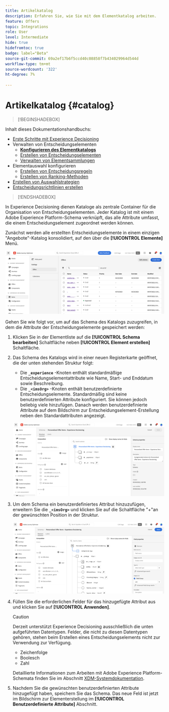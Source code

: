 ```yaml
---
title: Artikelkatalog
description: Erfahren Sie, wie Sie mit dem Elementkatalog arbeiten.
feature: Offers
topic: Integrations
role: User
level: Intermediate
hide: true
hidefromtoc: true
badge: label="Beta"
source-git-commit: 69a2ef17b6f5ccd40c08858f7b434029964d544d
workflow-type: tm+mt
source-wordcount: '322'
ht-degree: 7%

---
```



# Artikelkatalog {#catalog}

>[!BEGINSHADEBOX]

Inhalt dieses Dokumentationshandbuchs:

* [Erste Schritte mit Experience Decisioning](gs-experience-decisioning.md)
* Verwalten von Entscheidungselementen
   * **[Konfigurieren des Elementkatalogs](catalogs.md)**
   * [Erstellen von Entscheidungselementen](items.md)
   * [Verwalten von Elementsammlungen](collections.md)
* Elementauswahl konfigurieren
   * [Erstellen von Entscheidungsregeln](rules.md)
   * [Erstellen von Ranking-Methoden](ranking.md)
* [Erstellen von Auswahlstrategien](selection-strategies.md)
* [Entscheidungsrichtlinien erstellen](create-decision.md)

>[!ENDSHADEBOX]

In Experience Decisioning dienen Kataloge als zentrale Container für die Organisation von Entscheidungselementen. Jeder Katalog ist mit einem Adobe Experience Platform-Schema verknüpft, das alle Attribute umfasst, die einem Entscheidungselement zugeordnet werden können.

Zunächst werden alle erstellten Entscheidungselemente in einem einzigen &quot;Angebote&quot;-Katalog konsolidiert, auf den über die **[!UICONTROL Elemente]** Menü.

![](assets/catalogs-list.png)

Gehen Sie wie folgt vor, um auf das Schema des Katalogs zuzugreifen, in dem die Attribute der Entscheidungselemente gespeichert werden:

1. Klicken Sie in der Elementliste auf die **[!UICONTROL Schema bearbeiten]** Schaltfläche neben **[!UICONTROL Element erstellen]** Schaltfläche.

1. Das Schema des Katalogs wird in einer neuen Registerkarte geöffnet, die der unten stehenden Struktur folgt:

   * Die **`_experience`** -Knoten enthält standardmäßige Entscheidungselementattribute wie Name, Start- und Enddatum sowie Beschreibung.
   * Die **`_<imsOrg>`** -Knoten enthält benutzerdefinierte Entscheidungselemente. Standardmäßig sind keine benutzerdefinierten Attribute konfiguriert. Sie können jedoch beliebig viele hinzufügen. Danach werden benutzerdefinierte Attribute auf dem Bildschirm zur Entscheidungselement-Erstellung neben den Standardattributen angezeigt.

   ![](assets/catalogs-schema.png)

1. Um dem Schema ein benutzerdefiniertes Attribut hinzuzufügen, erweitern Sie die **`_<imsOrg>`** und klicken Sie auf die Schaltfläche &quot;+&quot;an der gewünschten Position in der Struktur.

   ![](assets/catalogs-add.png)

1. Füllen Sie die erforderlichen Felder für das hinzugefügte Attribut aus und klicken Sie auf **[!UICONTROL Anwenden]**.

   >[!CAUTION]
   >
   >Derzeit unterstützt Experience Decisioning ausschließlich die unten aufgeführten Datentypen. Felder, die nicht zu diesen Datentypen gehören, stehen beim Erstellen eines Entscheidungselements nicht zur Verwendung zur Verfügung.
   >* Zeichenfolge
   >* Boolesch
   >* Zahl

   Detaillierte Informationen zum Arbeiten mit Adobe Experience Platform-Schemata finden Sie im Abschnitt [XDM-Systemdokumentation](https://experienceleague.adobe.com/docs/experience-platform/xdm/ui/overview.html?lang=de).

1. Nachdem Sie die gewünschten benutzerdefinierten Attribute hinzugefügt haben, speichern Sie das Schema. Das neue Feld ist jetzt im Bildschirm zur Elementerstellung im **[!UICONTROL Benutzerdefinierte Attribute]** Abschnitt.
